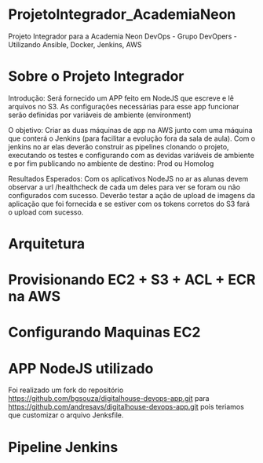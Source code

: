 # ProjetoIntegrador_AcademiaNeon
Projeto Integrador para a Academia Neon DevOps - Grupo DevOpers - Utilizando Ansible, Docker, Jenkins, AWS


# Sobre o Projeto Integrador
Introdução: Será fornecido um APP feito em NodeJS que escreve e lê arquivos no S3. As configurações necessárias para esse app funcionar serão definidas por variáveis de ambiente (environment)

O objetivo: Criar as duas máquinas de app na AWS junto com uma máquina que conterá o Jenkins (para facilitar a evolução
fora da sala de aula). Com o jenkins no ar elas deverão construir as pipelines clonando o projeto, executando os testes e configurando 
com as devidas variáveis de ambiente e por fim publicando no ambiente de destino: Prod ou Homolog

Resultados Esperados: Com os aplicativos NodeJS no ar as alunas devem observar a url /healthcheck de cada um deles para ver se foram ou não configurados com sucesso. Deverão testar a ação de upload de imagens da aplicação que foi fornecida e se estiver com os tokens corretos do S3 fará o upload com sucesso.

# Arquitetura


# Provisionando EC2 + S3 + ACL + ECR na AWS


# Configurando Maquinas EC2 


# APP NodeJS utilizado

Foi realizado um fork do repositório https://github.com/bgsouza/digitalhouse-devops-app.git para https://github.com/andresavs/digitalhouse-devops-app.git pois teriamos que customizar o arquivo Jenksfile.


# Pipeline Jenkins

